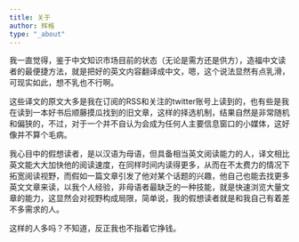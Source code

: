 ```yaml
---
title: 关于
author: 辉格
type: "_about"
---
```


我一直觉得，鉴于中文知识市场目前的状态（无论是需方还是供方），造福中文读者的最便捷方法，就是把好的英文内容翻译成中文，嗯，这个说法显然有点乳滑，可现实如此，想不乳也不行啊。

这些译文的原文大多是我在订阅的RSS和关注的twitter账号上读到的，也有些是我在读到一本好书后顺藤摸瓜找到的旧文章，这样的择选机制，结果自然是非常随机和偏狭的，不过，对于一个并不自认为会成为任何人主要信息窗口的小媒体，这好像并不算个毛病。

我心目中的假想读者，是以汉语为母语，但具备相当英文阅读能力的人，译文相比英文能大大加快他的阅读速度，在同样时间内读得更多，从而在不太费力的情况下拓宽阅读视野，而假如一篇文章引发了他对某个话题的兴趣，他自己也能去找更多英文文章来读，以我个人经验，非母语者最缺乏的一种技能，就是快速浏览大量文章的能力，这显然会对视野构成局限，简单说，我的假想读者就是和我自己有着差不多需求的人。

这样的人多吗？不知道，反正我也不指着它挣钱。
